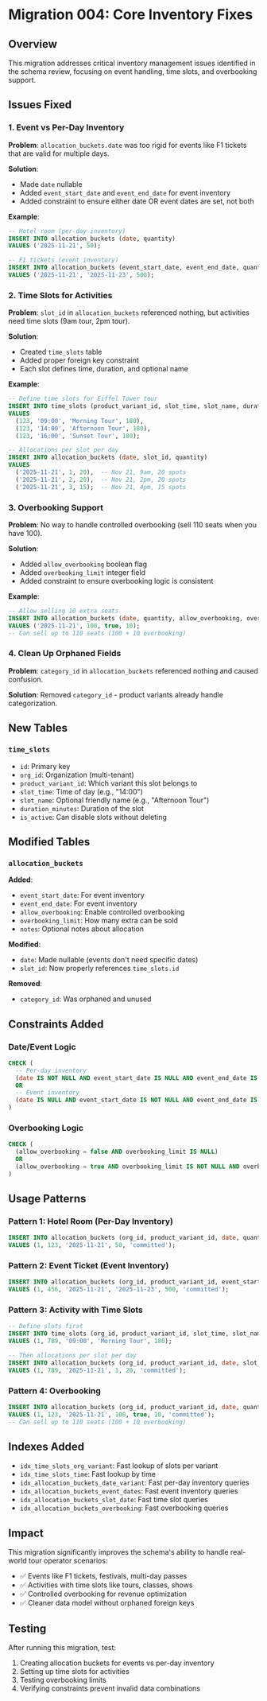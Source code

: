 # Migration 004: Core Inventory Fixes

## Overview
This migration addresses critical inventory management issues identified in the schema review, focusing on event handling, time slots, and overbooking support.

## Issues Fixed

### 1. Event vs Per-Day Inventory
**Problem**: `allocation_buckets.date` was too rigid for events like F1 tickets that are valid for multiple days.

**Solution**: 
- Made `date` nullable
- Added `event_start_date` and `event_end_date` for event inventory
- Added constraint to ensure either date OR event dates are set, not both

**Example**:
```sql
-- Hotel room (per-day inventory)
INSERT INTO allocation_buckets (date, quantity) 
VALUES ('2025-11-21', 50);

-- F1 tickets (event inventory)
INSERT INTO allocation_buckets (event_start_date, event_end_date, quantity)
VALUES ('2025-11-21', '2025-11-23', 500);
```

### 2. Time Slots for Activities
**Problem**: `slot_id` in `allocation_buckets` referenced nothing, but activities need time slots (9am tour, 2pm tour).

**Solution**:
- Created `time_slots` table
- Added proper foreign key constraint
- Each slot defines time, duration, and optional name

**Example**:
```sql
-- Define time slots for Eiffel Tower tour
INSERT INTO time_slots (product_variant_id, slot_time, slot_name, duration_minutes)
VALUES 
  (123, '09:00', 'Morning Tour', 180),
  (123, '14:00', 'Afternoon Tour', 180),
  (123, '16:00', 'Sunset Tour', 180);

-- Allocations per slot per day
INSERT INTO allocation_buckets (date, slot_id, quantity)
VALUES
  ('2025-11-21', 1, 20),  -- Nov 21, 9am, 20 spots
  ('2025-11-21', 2, 20),  -- Nov 21, 2pm, 20 spots
  ('2025-11-21', 3, 15);  -- Nov 21, 4pm, 15 spots
```

### 3. Overbooking Support
**Problem**: No way to handle controlled overbooking (sell 110 seats when you have 100).

**Solution**:
- Added `allow_overbooking` boolean flag
- Added `overbooking_limit` integer field
- Added constraint to ensure overbooking logic is consistent

**Example**:
```sql
-- Allow selling 10 extra seats
INSERT INTO allocation_buckets (date, quantity, allow_overbooking, overbooking_limit)
VALUES ('2025-11-21', 100, true, 10);
-- Can sell up to 110 seats (100 + 10 overbooking)
```

### 4. Clean Up Orphaned Fields
**Problem**: `category_id` in `allocation_buckets` referenced nothing and caused confusion.

**Solution**: Removed `category_id` - product variants already handle categorization.

## New Tables

### `time_slots`
- `id`: Primary key
- `org_id`: Organization (multi-tenant)
- `product_variant_id`: Which variant this slot belongs to
- `slot_time`: Time of day (e.g., "14:00")
- `slot_name`: Optional friendly name (e.g., "Afternoon Tour")
- `duration_minutes`: Duration of the slot
- `is_active`: Can disable slots without deleting

## Modified Tables

### `allocation_buckets`
**Added**:
- `event_start_date`: For event inventory
- `event_end_date`: For event inventory
- `allow_overbooking`: Enable controlled overbooking
- `overbooking_limit`: How many extra can be sold
- `notes`: Optional notes about allocation

**Modified**:
- `date`: Made nullable (events don't need specific dates)
- `slot_id`: Now properly references `time_slots.id`

**Removed**:
- `category_id`: Was orphaned and unused

## Constraints Added

### Date/Event Logic
```sql
CHECK (
  -- Per-day inventory
  (date IS NOT NULL AND event_start_date IS NULL AND event_end_date IS NULL)
  OR
  -- Event inventory
  (date IS NULL AND event_start_date IS NOT NULL AND event_end_date IS NOT NULL AND event_start_date <= event_end_date)
)
```

### Overbooking Logic
```sql
CHECK (
  (allow_overbooking = false AND overbooking_limit IS NULL)
  OR
  (allow_overbooking = true AND overbooking_limit IS NOT NULL AND overbooking_limit >= 0)
)
```

## Usage Patterns

### Pattern 1: Hotel Room (Per-Day Inventory)
```sql
INSERT INTO allocation_buckets (org_id, product_variant_id, date, quantity, allocation_type)
VALUES (1, 123, '2025-11-21', 50, 'committed');
```

### Pattern 2: Event Ticket (Event Inventory)
```sql
INSERT INTO allocation_buckets (org_id, product_variant_id, event_start_date, event_end_date, quantity, allocation_type)
VALUES (1, 456, '2025-11-21', '2025-11-23', 500, 'committed');
```

### Pattern 3: Activity with Time Slots
```sql
-- Define slots first
INSERT INTO time_slots (org_id, product_variant_id, slot_time, slot_name, duration_minutes)
VALUES (1, 789, '09:00', 'Morning Tour', 180);

-- Then allocations per slot per day
INSERT INTO allocation_buckets (org_id, product_variant_id, date, slot_id, quantity, allocation_type)
VALUES (1, 789, '2025-11-21', 1, 20, 'committed');
```

### Pattern 4: Overbooking
```sql
INSERT INTO allocation_buckets (org_id, product_variant_id, date, quantity, allow_overbooking, overbooking_limit, allocation_type)
VALUES (1, 123, '2025-11-21', 100, true, 10, 'committed');
-- Can sell up to 110 seats (100 + 10 overbooking)
```

## Indexes Added
- `idx_time_slots_org_variant`: Fast lookup of slots per variant
- `idx_time_slots_time`: Fast lookup by time
- `idx_allocation_buckets_date_variant`: Fast per-day inventory queries
- `idx_allocation_buckets_event_dates`: Fast event inventory queries
- `idx_allocation_buckets_slot_date`: Fast time slot queries
- `idx_allocation_buckets_overbooking`: Fast overbooking queries

## Impact
This migration significantly improves the schema's ability to handle real-world tour operator scenarios:
- ✅ Events like F1 tickets, festivals, multi-day passes
- ✅ Activities with time slots like tours, classes, shows
- ✅ Controlled overbooking for revenue optimization
- ✅ Cleaner data model without orphaned foreign keys

## Testing
After running this migration, test:
1. Creating allocation buckets for events vs per-day inventory
2. Setting up time slots for activities
3. Testing overbooking limits
4. Verifying constraints prevent invalid data combinations

